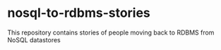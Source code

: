 # nosql-to-rdbms-stories
This repository contains stories of people moving back to RDBMS from NoSQL datastores
